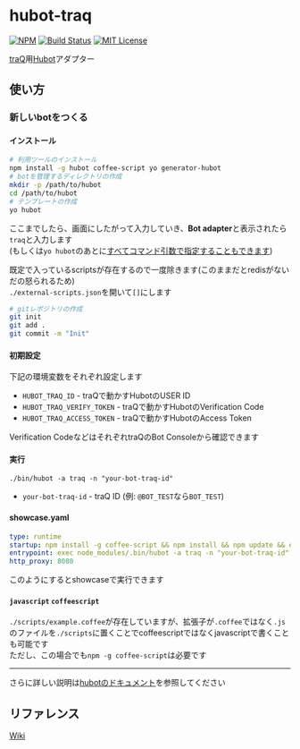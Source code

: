 # hubot-traq
[![NPM](https://nodei.co/npm/hubot-traq.png)](https://nodei.co/npm/hubot-traq/) [![Build Status](https://travis-ci.org/sapphi-red/hubot-traq.svg?branch=master)](https://travis-ci.org/sapphi-red/hubot-traq) [![MIT License](http://img.shields.io/badge/license-MIT-blue.svg?style=flat)](LICENSE)  

[traQ][]用[Hubot][]アダプター

## 使い方

### 新しいbotをつくる

#### インストール
```bash
# 利用ツールのインストール
npm install -g hubot coffee-script yo generator-hubot
# botを管理するディレクトリの作成
mkdir -p /path/to/hubot
cd /path/to/hubot
# テンプレートの作成
yo hubot
```

ここまでしたら、画面にしたがって入力していき、**Bot adapter**と表示されたら`traq`と入力します  
(もしくは`yo hubot`のあとに[すべてコマンド引数で指定することもできます][cmd-docs])

既定で入っているscriptsが存在するので一度除きます(このままだとredisがないだの怒られるため)  
`./external-scripts.json`を開いて`[]`にします

```bash
# gitレポジトリの作成
git init
git add .
git commit -m "Init"
```

#### 初期設定
下記の環境変数をそれぞれ設定します
- `HUBOT_TRAQ_ID` - traQで動かすHubotのUSER ID
- `HUBOT_TRAQ_VERIFY_TOKEN` - traQで動かすHubotのVerification Code
- `HUBOT_TRAQ_ACCESS_TOKEN` - traQで動かすHubotのAccess Token

Verification CodeなどはそれぞれtraQのBot Consoleから確認できます

#### 実行
```
./bin/hubot -a traq -n "your-bot-traq-id"
```
- `your-bot-traq-id` - traQ ID (例: `@BOT_TEST`なら`BOT_TEST`)

#### showcase.yaml
```yml
type: runtime
startup: npm install -g coffee-script && npm install && npm update && export PATH="node_modules/.bin:node_modules/hubot/node_modules/.bin:$PATH"
entrypoint: exec node_modules/.bin/hubot -a traq -n "your-bot-traq-id" "$@"
http_proxy: 8080
```
このようにするとshowcaseで実行できます

#### `javascript` `coffeescript`
`./scripts/example.coffee`が存在していますが、拡張子が`.coffee`ではなく`.js`のファイルを`./scripts`に置くことでcoffeescriptではなくjavascriptで書くことも可能です  
ただし、この場合でも`npm -g coffee-script`は必要です

---

さらに詳しい説明は[hubotのドキュメント][docs]を参照してください

## リファレンス
[Wiki][]

[traQ]: https://github.com/traPtitech/traQ/
[Hubot]: https://hubot.github.com/
[cmd-docs]: https://hubot.github.com/docs/
[docs]: https://github.com/github/hubot/tree/master/docs
[Wiki]: https://github.com/sapphi-red/hubot-traq/wiki
